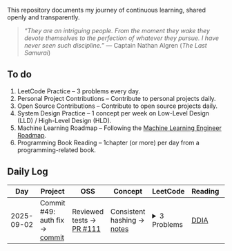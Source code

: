 This repository documents my journey of continuous learning, shared openly and transparently.




> *“They are an intriguing people. From the moment they wake they devote themselves to the perfection of whatever they pursue. I have never seen such discipline.”* — Captain Nathan Algren (*The Last Samurai*)  


## To do

1. LeetCode Practice – 3 problems every day.  
2. Personal Project Contributions – Contribute to personal projects daily.  
3. Open Source Contributions – Contribute to open source projects daily.  
4. System Design Practice – 1 concept per week on Low-Level Design (LLD) / High-Level Design (HLD).  
5. Machine Learning Roadmap  – Following the [Machine Learning Engineer Roadmap](https://roadmap.sh/r/ml-engineer-3dqvu).  
6. Programming Book Reading – 1chapter (or more) per day from a programming-related book.  

<!-- 
---

## Personal Reflection  

> *"I am facing impostor syndrome. I don’t feel fully ready yet. With graduation coming in 2026, it’s already time to apply for Summer 2026 internships and prepare for my first job after graduation, but I want to try something different — maybe even a little crazy. I want to dedicate one full semester to sharpening myself, filling the gaps in my resume, and building real confidence in all the things I supposedly know. Like a samurai who spends his life sharpening his blade for the day of battle, I want to prepare with discipline and focus, so when my time comes, I will stand ready."*  -->




## Daily Log  

<!-- DAILY_TABLE_START -->
| Day | Project | OSS | Concept | LeetCode | Reading | Daily Avg |
|-----|---------|-----|---------|----------|---------|-----------|
| 2025-09-02 | Commit #49: auth fix → [commit](https://github.com/rajil/bills-spender/commit/48) | Reviewed tests → [PR #111](https://github.com/someOSS/project/pull/111) | Consistent hashing → [notes](notes/consistent-hashing.md) | <details><summary>3 Problems</summary> 1. [Two Sum](solutions/two-sum.md) <br> 2. [Valid Anagram](leetcode/valid-anagram.md) <br> 3. [Valid Anagram](solutions/valid-anagram.md) </details> | [DDIA](https://dataintensive.net/) | ██████████ 100% |
<!-- DAILY_TABLE_END -->
